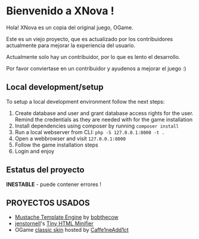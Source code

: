 # Bienvenido a XNova !
Hola! XNova es un copia del original juego, OGame.

Este es un viejo proyecto, que es actualizado por los contribuidores actualmente para mejorar la experiencia del usuario.

Actualmente solo hay un contribuidor, por lo que es lento el desarrollo.

Por favor conviertase en un contribuidor y ayudenos a mejorar el juego :)

## Local development/setup
To setup a local development environment follow the next steps:
1. Create database and user and grant database access rights for the user. Remind the credentials as they are needed with for the game installation
2. Install dependencies using composer by running ``composer install``
3. Run a local webserver from CLI: ``php -S 127.0.0.1:8000 -t .``
4. Open a webbrowser and visit `127.0.0.1:8000`
5. Follow the game installation steps
6. Login and enjoy

 ## Estatus del proyecto
 **INESTABLE** - puede contener errores !

 ## PROYECTOS USADOS
  - [Mustache Template Engine](https://github.com/bobthecow/mustache.php) by [bobthecow](https://github.com/bobthecow)
  - [jenstornell](https://github.com/jenstornell)'s [Tiny HTML Minifier](https://github.com/jenstornell/tiny-html-minifier)
  - OGame [classic skin](https://github.com/Caffe1neAdd1ct/ogame-origin-epic-blue) hosted by [Caffe1neAdd1ct](https://github.com/Caffe1neAdd1ct/)
 
